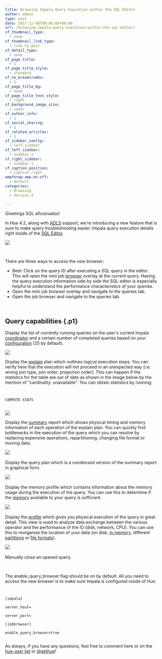 ```yaml
---
title: Browsing Impala Query Execution within the SQL Editor
author: admin
type: post
date: 2017-12-08T00:00:09+00:00
url: /browsing-impala-query-execution-within-the-sql-editor/
sf_thumbnail_type:
  - none
sf_thumbnail_link_type:
  - link_to_post
sf_detail_type:
  - none
sf_page_title:
  - 1
sf_page_title_style:
  - standard
sf_no_breadcrumbs:
  - 1
sf_page_title_bg:
  - none
sf_page_title_text_style:
  - light
sf_background_image_size:
  - cover
sf_author_info:
  - 1
sf_social_sharing:
  - 1
sf_related_articles:
  - 1
sf_sidebar_config:
  - left-sidebar
sf_left_sidebar:
  - Sidebar-2
sf_right_sidebar:
  - Sidebar-1
sf_caption_position:
  - caption-right
ampforwp-amp-on-off:
  - default
categories:
  - Browsing
  - Version 4

---
```

<p class="p1">
  Greetings SQL aficionados!
</p>

<p class="p1">
  In Hue 4.2, along with <a href="https://gethue.com/browsing-adls-data-querying-it-with-sql-and-exporting-the-results-back-in-hue-4-2/">ADLS</a> support, we're introducing a new feature that is sure to make query troubleshooting easier: Impala query execution details right inside of the <a href="https://gethue.com/sql-editor/">SQL Editor</a>.
</p>

<img src="https://cdn.gethue.com/uploads/2017/11/General.png"/>

&nbsp;

<p class="p1">
  There are three ways to access the new browser:
</p>

  * Best: Click on the query ID after executing a SQL query in the editor. This will open the mini job [browser][1] overlay at the current query. Having the query execution information side by side the SQL editor is especially helpful to understand the performance characteristics of your queries.
  * Open the mini job browser overlay and navigate to the queries tab.
  * Open the job browser and navigate to the queries tab.

&nbsp;

## Query capabilities {.p1}

<p class="p1">
  Display the list of currently running queries on the user's current Impala <a href="https://www.cloudera.com/documentation/enterprise/5-12-x/topics/impala_components.html#intro_impalad">coordinator</a> and a certain number of completed queries based on your <a href="https://www.cloudera.com/documentation/enterprise/5-12-x/topics/impala_webui.html">configuration</a> (25 by default).
</p>

<img src="https://cdn.gethue.com/uploads/2017/12/JB.png"/>

Display the [explain][2] plan which outlines logical execution steps. You can verify here that the execution will not proceed in an unexpected way (i.e. wrong join type, join order, projection order). This can happen if the statistics for the table are out of date as shown in the image below by the mention of "cardinality: unavailable". You can obtain statistics by running:

<pre><code class="bash">

COMPUTE STATS <TABLE_NAME>

</code></pre>

<img class="aligncenter wp-image-5077" src="https://cdn.gethue.com/uploads/2017/11/Explain.png"/>

Display the [summary][3] report which shows physical timing and memory information of each operation of the explain plan. You can quickly find bottlenecks in the execution of the query which you can resolve by replacing expensive operations, repartitioning, changing file format or moving data.

<li style="list-style-type: none;">
  <img class="aligncenter wp-image-5081" src="https://cdn.gethue.com/uploads/2017/11/Summary.png"/>
</li>

Display the query plan which is a condensed version of the summary report in graphical form.

<li style="list-style-type: none;">
  <img src="https://cdn.gethue.com/uploads/2017/12/Plan.png"/>
</li>

Display the memory profile which contains information about the memory usage during the execution of the query. You can use this to determine if the [memory][4] available to your query is sufficient.

<li style="list-style-type: none;">
  <img src="https://cdn.gethue.com/uploads/2017/11/Memory.png"/>
</li>

Display the [profile][3] which gives you physical execution of the query in great detail. This view is used to analyze data exchange between the various operator and the performance of the IO (disk, network, CPU). You can use this to reorganize the location of your data (on disk, [in memory][5], different [partitions][6] or [file formats][7]).

<li style="list-style-type: none;">
  <img src="https://cdn.gethue.com/uploads/2017/12/Profile.png"/>
</li>

Manually close an opened query.

&nbsp;

<p class="p1">
  The enable_query_browser flag should be on by default. All you need to access the new browser is to make sure Impala is configured inside of Hue.
</p>

<pre><code class="bash">

[impala]

server_host=<impala_host>

server_port=<impala_port>

[jobbrowser]

enable_query_browser=true

</code></pre>

As always, if you have any questions, feel free to comment here or on the [hue-user list][8] or [@gethue][9]!

 [1]: https://gethue.com/browsers/
 [2]: https://www.cloudera.com/documentation/enterprise/5-12-x/topics/impala_explain.html#explain
 [3]: https://www.cloudera.com/documentation/enterprise/5-12-x/topics/impala_shell_commands.html#shell_commands
 [4]: https://www.cloudera.com/documentation/enterprise/5-12-x/topics/impala_perf_resources.html
 [5]: https://www.cloudera.com/documentation/enterprise/5-12-x/topics/impala_perf_hdfs_caching.html#hdfs_caching_ddl
 [6]: https://www.cloudera.com/documentation/enterprise/5-12-x/topics/impala_partitioning.html
 [7]: https://www.cloudera.com/documentation/enterprise/5-8-x/topics/impala_file_formats.html#file_format_choosing
 [8]: http://groups.google.com/a/cloudera.org/group/hue-user
 [9]: https://twitter.com/gethue
